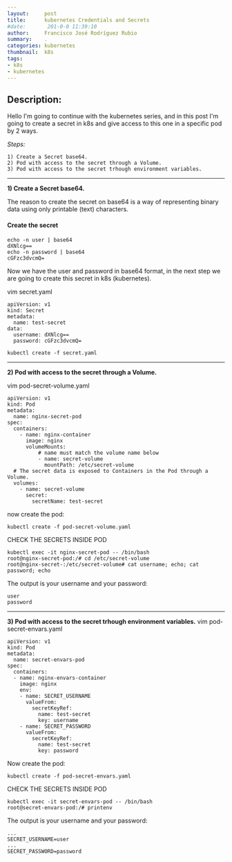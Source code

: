 ```yaml
---
layout:     post
title:      kubernetes Credentials and Secrets 
#date:       201-0-0 11:39:10
author:     Francisco José Rodríguez Rubio
summary:    .
categories: kubernetes
thumbnail:  k8s
tags:
- k8s
- kubernetes
---
```


## Description:

Hello I'm going to continue with the kubernetes series, and in this post I'm going to create a secret in k8s and give access to this one in a specific pod by 2 ways.

_Steps:_

    1) Create a Secret base64.
    2) Pod with access to the secret through a Volume.
    3) Pod with access to the secret trhough environment variables.

----

__1) Create a Secret base64.__

The reason to create the secret on base64 is a way of representing binary data using only printable (text) characters.

#### Create the secret
~~~
echo -n user | base64
dXNlcg==
echo -n password | base64
cGFzc3dvcmQ=
~~~

Now we have the user and password in base64 format, in the next step we are going to create this secret in k8s (kubernetes).

vim secret.yaml
~~~
apiVersion: v1
kind: Secret
metadata:
  name: test-secret
data:
  username: dXNlcg==
  password: cGFzc3dvcmQ=
~~~

~~~
kubectl create -f secret.yaml
~~~
---
__2) Pod with access to the secret through a Volume.__

vim pod-secret-volume.yaml
~~~
apiVersion: v1
kind: Pod
metadata:
  name: nginx-secret-pod
spec:
  containers:
    - name: nginx-container
      image: nginx
      volumeMounts:
          # name must match the volume name below
          - name: secret-volume
            mountPath: /etc/secret-volume
  # The secret data is exposed to Containers in the Pod through a Volume.
  volumes:
    - name: secret-volume
      secret:
        secretName: test-secret
~~~

now create the pod:
~~~
kubectl create -f pod-secret-volume.yaml
~~~

CHECK THE SECRETS INSIDE POD

~~~
kubectl exec -it nginx-secret-pod -- /bin/bash
root@nginx-secret-pod:/# cd /etc/secret-volume
root@nginx-secret-:/etc/secret-volume# cat username; echo; cat password; echo
~~~
The output is your username and your password:
~~~
user
password
~~~
---
__3) Pod with access to the secret trhough environment variables.__
vim pod-secret-envars.yaml
~~~
apiVersion: v1
kind: Pod
metadata:
  name: secret-envars-pod
spec:
  containers:
  - name: nginx-envars-container
    image: nginx
    env:
    - name: SECRET_USERNAME
      valueFrom:
        secretKeyRef:
          name: test-secret
          key: username
    - name: SECRET_PASSWORD
      valueFrom:
        secretKeyRef:
          name: test-secret
          key: password
~~~

Now create the pod:

~~~
kubectl create -f pod-secret-envars.yaml
~~~

CHECK THE SECRETS INSIDE POD

~~~
kubectl exec -it secret-envars-pod -- /bin/bash
root@secret-envars-pod:/# printenv
~~~

The output is your username and your password:

~~~
...
SECRET_USERNAME=user
...
SECRET_PASSWORD=password
~~~
